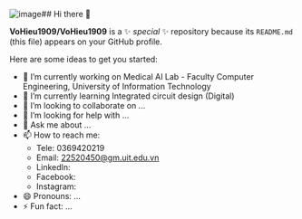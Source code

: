 ![image](https://github.com/user-attachments/assets/c236a010-ad6d-4bf6-b1c6-59fb6b9e8599)## Hi there 👋

**VoHieu1909/VoHieu1909** is a ✨ _special_ ✨ repository because its `README.md` (this file) appears on your GitHub profile.

Here are some ideas to get you started:

- 🔭 I’m currently working on Medical AI Lab - Faculty Computer Engineering, University of Information Technology
- 🌱 I’m currently learning Integrated circuit design (Digital)
- 👯 I’m looking to collaborate on ...
- 🤔 I’m looking for help with ...
- 💬 Ask me about ...
- 📫 How to reach me: 
  + Tele: 0369420219
  + Email: 22520450@gm.uit.edu.vn
  + LinkedIn:
  + Facebook:
  + Instagram:
- 😄 Pronouns: ...
- ⚡ Fun fact: ...
